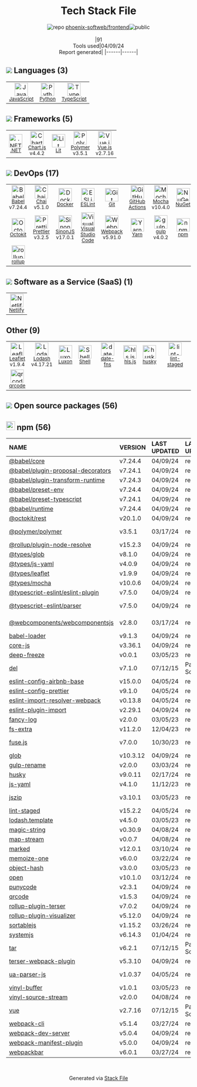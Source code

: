<!--
&lt;--- Readme.md Snippet without images Start ---&gt;
## Tech Stack
phoenix-softweb/frontend is built on the following main stack:

- [JavaScript](https://developer.mozilla.org/en-US/docs/Web/JavaScript) – Languages
- [Python](https://www.python.org) – Languages
- [TypeScript](http://www.typescriptlang.org) – Languages
- [.NET](http://www.microsoft.com/net/) – Frameworks (Full Stack)
- [Chart.js](http://www.chartjs.org/) – Charting Libraries
- [Lit](https://ajusa.github.io/lit/) – Front-End Frameworks
- [Polymer](https://www.polymer-project.org) – Front-End Frameworks
- [Vue.js](http://vuejs.org/) – Javascript UI Libraries
- [Babel](http://babeljs.io/) – JavaScript Compilers
- [Chai](http://chaijs.com/) – Javascript Testing Framework
- [Docker](https://www.docker.com/) – Virtual Machine Platforms & Containers
- [ESLint](http://eslint.org/) – Code Review
- [GitHub Actions](https://github.com/features/actions) – Continuous Integration
- [Mocha](http://mochajs.org/) – Javascript Testing Framework
- [Octokit](https://github.com/octokit/octokit.net) – Tools for GitHub
- [Prettier](https://prettier.io/) – Code Review
- [SinonJS](http://sinonjs.org/) – Javascript Testing Framework
- [Visual Studio Code](https://code.visualstudio.com/) – Text Editor
- [Webpack](http://webpack.js.org) – JS Build Tools / JS Task Runners
- [Yarn](https://yarnpkg.com/) – Front End Package Manager
- [gulp](http://gulpjs.com/) – JS Build Tools / JS Task Runners
- [rollup](http://rollupjs.org/) – JS Build Tools / JS Task Runners
- [Netlify](https://www.netlify.com/) – Static Web Hosting
- [Leaflet](http://leafletjs.com/) – Mapping APIs
- [Lodash](https://lodash.com) – Javascript Utilities & Libraries
- [Luxon](https://moment.github.io/luxon/) – Javascript Utilities & Libraries
- [Shell](https://en.wikipedia.org/wiki/Shell_script) – Shells
- [date-fns](https://date-fns.org/) – Javascript Utilities & Libraries

Full tech stack [here](/techstack.md)

&lt;--- Readme.md Snippet without images End ---&gt;

&lt;--- Readme.md Snippet with images Start ---&gt;
## Tech Stack
phoenix-softweb/frontend is built on the following main stack:

- <img width='25' height='25' src='https://img.stackshare.io/service/1209/javascript.jpeg' alt='JavaScript'/> [JavaScript](https://developer.mozilla.org/en-US/docs/Web/JavaScript) – Languages
- <img width='25' height='25' src='https://img.stackshare.io/service/993/pUBY5pVj.png' alt='Python'/> [Python](https://www.python.org) – Languages
- <img width='25' height='25' src='https://img.stackshare.io/service/1612/bynNY5dJ.jpg' alt='TypeScript'/> [TypeScript](http://www.typescriptlang.org) – Languages
- <img width='25' height='25' src='https://img.stackshare.io/service/1014/IoPy1dce_400x400.png' alt='.NET'/> [.NET](http://www.microsoft.com/net/) – Frameworks (Full Stack)
- <img width='25' height='25' src='https://img.stackshare.io/service/3866/_GD1-XrU_400x400.jpg' alt='Chart.js'/> [Chart.js](http://www.chartjs.org/) – Charting Libraries
- <img width='25' height='25' src='https://img.stackshare.io/no-img-open-source.png' alt='Lit'/> [Lit](https://ajusa.github.io/lit/) – Front-End Frameworks
- <img width='25' height='25' src='https://img.stackshare.io/service/1934/R8YcGKHV.png' alt='Polymer'/> [Polymer](https://www.polymer-project.org) – Front-End Frameworks
- <img width='25' height='25' src='https://img.stackshare.io/service/3837/paeckCWC.png' alt='Vue.js'/> [Vue.js](http://vuejs.org/) – Javascript UI Libraries
- <img width='25' height='25' src='https://img.stackshare.io/service/2739/-1wfGjNw.png' alt='Babel'/> [Babel](http://babeljs.io/) – JavaScript Compilers
- <img width='25' height='25' src='https://img.stackshare.io/service/1725/chai.png' alt='Chai'/> [Chai](http://chaijs.com/) – Javascript Testing Framework
- <img width='25' height='25' src='https://img.stackshare.io/service/586/n4u37v9t_400x400.png' alt='Docker'/> [Docker](https://www.docker.com/) – Virtual Machine Platforms & Containers
- <img width='25' height='25' src='https://img.stackshare.io/service/3337/Q4L7Jncy.jpg' alt='ESLint'/> [ESLint](http://eslint.org/) – Code Review
- <img width='25' height='25' src='https://img.stackshare.io/service/11563/actions.png' alt='GitHub Actions'/> [GitHub Actions](https://github.com/features/actions) – Continuous Integration
- <img width='25' height='25' src='https://img.stackshare.io/service/832/mocha.png' alt='Mocha'/> [Mocha](http://mochajs.org/) – Javascript Testing Framework
- <img width='25' height='25' src='https://img.stackshare.io/service/9827/octokit-dotnet_2.png' alt='Octokit'/> [Octokit](https://github.com/octokit/octokit.net) – Tools for GitHub
- <img width='25' height='25' src='https://img.stackshare.io/service/7035/default_66f265943abed56bcdbfca1c866a4261b1fbb063.jpg' alt='Prettier'/> [Prettier](https://prettier.io/) – Code Review
- <img width='25' height='25' src='https://img.stackshare.io/service/3509/logo.png' alt='SinonJS'/> [SinonJS](http://sinonjs.org/) – Javascript Testing Framework
- <img width='25' height='25' src='https://img.stackshare.io/service/4202/Visual_Studio_Code_logo.png' alt='Visual Studio Code'/> [Visual Studio Code](https://code.visualstudio.com/) – Text Editor
- <img width='25' height='25' src='https://img.stackshare.io/service/1682/IMG_4636.PNG' alt='Webpack'/> [Webpack](http://webpack.js.org) – JS Build Tools / JS Task Runners
- <img width='25' height='25' src='https://img.stackshare.io/service/5848/44mC-kJ3.jpg' alt='Yarn'/> [Yarn](https://yarnpkg.com/) – Front End Package Manager
- <img width='25' height='25' src='https://img.stackshare.io/service/844/iruTC031.png' alt='gulp'/> [gulp](http://gulpjs.com/) – JS Build Tools / JS Task Runners
- <img width='25' height='25' src='https://img.stackshare.io/service/4423/zE8RTn9E_400x400.jpg' alt='rollup'/> [rollup](http://rollupjs.org/) – JS Build Tools / JS Task Runners
- <img width='25' height='25' src='https://img.stackshare.io/service/2748/default_5dfbb146cf22182bca88c7d07f2515a5888fc12a.jpg' alt='Netlify'/> [Netlify](https://www.netlify.com/) – Static Web Hosting
- <img width='25' height='25' src='https://img.stackshare.io/service/2392/leaflet_upic.png' alt='Leaflet'/> [Leaflet](http://leafletjs.com/) – Mapping APIs
- <img width='25' height='25' src='https://img.stackshare.io/service/2438/lodash.png' alt='Lodash'/> [Lodash](https://lodash.com) – Javascript Utilities & Libraries
- <img width='25' height='25' src='https://img.stackshare.io/service/10330/no-img-open-source.png' alt='Luxon'/> [Luxon](https://moment.github.io/luxon/) – Javascript Utilities & Libraries
- <img width='25' height='25' src='https://img.stackshare.io/service/4631/default_c2062d40130562bdc836c13dbca02d318205a962.png' alt='Shell'/> [Shell](https://en.wikipedia.org/wiki/Shell_script) – Shells
- <img width='25' height='25' src='https://img.stackshare.io/service/10865/default_5551fb8853689f607a2bc0d5a09355d5a3d52bf0.png' alt='date-fns'/> [date-fns](https://date-fns.org/) – Javascript Utilities & Libraries

Full tech stack [here](/techstack.md)

&lt;--- Readme.md Snippet with images End ---&gt;
-->
<div align="center">

# Tech Stack File
![](https://img.stackshare.io/repo.svg "repo") [phoenix-softweb/frontend](https://github.com/phoenix-softweb/frontend)![](https://img.stackshare.io/public_badge.svg "public")
<br/><br/>
|91<br/>Tools used|04/09/24 <br/>Report generated|
|------|------|
</div>

## <img src='https://img.stackshare.io/languages.svg'/> Languages (3)
<table><tr>
  <td align='center'>
  <img width='36' height='36' src='https://img.stackshare.io/service/1209/javascript.jpeg' alt='JavaScript'>
  <br>
  <sub><a href="https://developer.mozilla.org/en-US/docs/Web/JavaScript">JavaScript</a></sub>
  <br>
  <sub></sub>
</td>

<td align='center'>
  <img width='36' height='36' src='https://img.stackshare.io/service/993/pUBY5pVj.png' alt='Python'>
  <br>
  <sub><a href="https://www.python.org">Python</a></sub>
  <br>
  <sub></sub>
</td>

<td align='center'>
  <img width='36' height='36' src='https://img.stackshare.io/service/1612/bynNY5dJ.jpg' alt='TypeScript'>
  <br>
  <sub><a href="http://www.typescriptlang.org">TypeScript</a></sub>
  <br>
  <sub></sub>
</td>

</tr>
</table>

## <img src='https://img.stackshare.io/frameworks.svg'/> Frameworks (5)
<table><tr>
  <td align='center'>
  <img width='36' height='36' src='https://img.stackshare.io/service/1014/IoPy1dce_400x400.png' alt='.NET'>
  <br>
  <sub><a href="http://www.microsoft.com/net/">.NET</a></sub>
  <br>
  <sub></sub>
</td>

<td align='center'>
  <img width='36' height='36' src='https://img.stackshare.io/service/3866/_GD1-XrU_400x400.jpg' alt='Chart.js'>
  <br>
  <sub><a href="http://www.chartjs.org/">Chart.js</a></sub>
  <br>
  <sub>v4.4.2</sub>
</td>

<td align='center'>
  <img width='36' height='36' src='https://img.stackshare.io/no-img-open-source.png' alt='Lit'>
  <br>
  <sub><a href="https://ajusa.github.io/lit/">Lit</a></sub>
  <br>
  <sub></sub>
</td>

<td align='center'>
  <img width='36' height='36' src='https://img.stackshare.io/service/1934/R8YcGKHV.png' alt='Polymer'>
  <br>
  <sub><a href="https://www.polymer-project.org">Polymer</a></sub>
  <br>
  <sub>v3.5.1</sub>
</td>

<td align='center'>
  <img width='36' height='36' src='https://img.stackshare.io/service/3837/paeckCWC.png' alt='Vue.js'>
  <br>
  <sub><a href="http://vuejs.org/">Vue.js</a></sub>
  <br>
  <sub>v2.7.16</sub>
</td>

</tr>
</table>

## <img src='https://img.stackshare.io/devops.svg'/> DevOps (17)
<table><tr>
  <td align='center'>
  <img width='36' height='36' src='https://img.stackshare.io/service/2739/-1wfGjNw.png' alt='Babel'>
  <br>
  <sub><a href="http://babeljs.io/">Babel</a></sub>
  <br>
  <sub>v7.24.4</sub>
</td>

<td align='center'>
  <img width='36' height='36' src='https://img.stackshare.io/service/1725/chai.png' alt='Chai'>
  <br>
  <sub><a href="http://chaijs.com/">Chai</a></sub>
  <br>
  <sub>v5.1.0</sub>
</td>

<td align='center'>
  <img width='36' height='36' src='https://img.stackshare.io/service/586/n4u37v9t_400x400.png' alt='Docker'>
  <br>
  <sub><a href="https://www.docker.com/">Docker</a></sub>
  <br>
  <sub></sub>
</td>

<td align='center'>
  <img width='36' height='36' src='https://img.stackshare.io/service/3337/Q4L7Jncy.jpg' alt='ESLint'>
  <br>
  <sub><a href="http://eslint.org/">ESLint</a></sub>
  <br>
  <sub></sub>
</td>

<td align='center'>
  <img width='36' height='36' src='https://img.stackshare.io/service/1046/git.png' alt='Git'>
  <br>
  <sub><a href="http://git-scm.com/">Git</a></sub>
  <br>
  <sub></sub>
</td>

<td align='center'>
  <img width='36' height='36' src='https://img.stackshare.io/service/11563/actions.png' alt='GitHub Actions'>
  <br>
  <sub><a href="https://github.com/features/actions">GitHub Actions</a></sub>
  <br>
  <sub></sub>
</td>

<td align='center'>
  <img width='36' height='36' src='https://img.stackshare.io/service/832/mocha.png' alt='Mocha'>
  <br>
  <sub><a href="http://mochajs.org/">Mocha</a></sub>
  <br>
  <sub>v10.4.0</sub>
</td>

<td align='center'>
  <img width='36' height='36' src='https://img.stackshare.io/service/2637/6I3oEOP4_400x400.jpg' alt='NuGet'>
  <br>
  <sub><a href="https://www.nuget.org/">NuGet</a></sub>
  <br>
  <sub></sub>
</td>

</tr>
<tr>
  <td align='center'>
  <img width='36' height='36' src='https://img.stackshare.io/service/9827/octokit-dotnet_2.png' alt='Octokit'>
  <br>
  <sub><a href="https://github.com/octokit/octokit.net">Octokit</a></sub>
  <br>
  <sub></sub>
</td>

<td align='center'>
  <img width='36' height='36' src='https://img.stackshare.io/service/7035/default_66f265943abed56bcdbfca1c866a4261b1fbb063.jpg' alt='Prettier'>
  <br>
  <sub><a href="https://prettier.io/">Prettier</a></sub>
  <br>
  <sub>v3.2.5</sub>
</td>

<td align='center'>
  <img width='36' height='36' src='https://img.stackshare.io/service/3509/logo.png' alt='SinonJS'>
  <br>
  <sub><a href="http://sinonjs.org/">SinonJS</a></sub>
  <br>
  <sub>v17.0.1</sub>
</td>

<td align='center'>
  <img width='36' height='36' src='https://img.stackshare.io/service/4202/Visual_Studio_Code_logo.png' alt='Visual Studio Code'>
  <br>
  <sub><a href="https://code.visualstudio.com/">Visual Studio Code</a></sub>
  <br>
  <sub></sub>
</td>

<td align='center'>
  <img width='36' height='36' src='https://img.stackshare.io/service/1682/IMG_4636.PNG' alt='Webpack'>
  <br>
  <sub><a href="http://webpack.js.org">Webpack</a></sub>
  <br>
  <sub>v5.91.0</sub>
</td>

<td align='center'>
  <img width='36' height='36' src='https://img.stackshare.io/service/5848/44mC-kJ3.jpg' alt='Yarn'>
  <br>
  <sub><a href="https://yarnpkg.com/">Yarn</a></sub>
  <br>
  <sub></sub>
</td>

<td align='center'>
  <img width='36' height='36' src='https://img.stackshare.io/service/844/iruTC031.png' alt='gulp'>
  <br>
  <sub><a href="http://gulpjs.com/">gulp</a></sub>
  <br>
  <sub>v4.0.2</sub>
</td>

<td align='center'>
  <img width='36' height='36' src='https://img.stackshare.io/service/1120/lejvzrnlpb308aftn31u.png' alt='npm'>
  <br>
  <sub><a href="https://www.npmjs.com/">npm</a></sub>
  <br>
  <sub></sub>
</td>

</tr>
<tr>
  <td align='center'>
  <img width='36' height='36' src='https://img.stackshare.io/service/4423/zE8RTn9E_400x400.jpg' alt='rollup'>
  <br>
  <sub><a href="http://rollupjs.org/">rollup</a></sub>
  <br>
  <sub></sub>
</td>

</tr>
</table>

## <img src='https://img.stackshare.io/saas.svg'/> Software as a Service (SaaS) (1)
<table><tr>
  <td align='center'>
  <img width='36' height='36' src='https://img.stackshare.io/service/2748/default_5dfbb146cf22182bca88c7d07f2515a5888fc12a.jpg' alt='Netlify'>
  <br>
  <sub><a href="https://www.netlify.com/">Netlify</a></sub>
  <br>
  <sub></sub>
</td>

</tr>
</table>

## Other (9)
<table><tr>
  <td align='center'>
  <img width='36' height='36' src='https://img.stackshare.io/service/2392/leaflet_upic.png' alt='Leaflet'>
  <br>
  <sub><a href="http://leafletjs.com/">Leaflet</a></sub>
  <br>
  <sub>v1.9.4</sub>
</td>

<td align='center'>
  <img width='36' height='36' src='https://img.stackshare.io/service/2438/lodash.png' alt='Lodash'>
  <br>
  <sub><a href="https://lodash.com">Lodash</a></sub>
  <br>
  <sub>v4.17.21</sub>
</td>

<td align='center'>
  <img width='36' height='36' src='https://img.stackshare.io/service/10330/no-img-open-source.png' alt='Luxon'>
  <br>
  <sub><a href="https://moment.github.io/luxon/">Luxon</a></sub>
  <br>
  <sub></sub>
</td>

<td align='center'>
  <img width='36' height='36' src='https://img.stackshare.io/service/4631/default_c2062d40130562bdc836c13dbca02d318205a962.png' alt='Shell'>
  <br>
  <sub><a href="https://en.wikipedia.org/wiki/Shell_script">Shell</a></sub>
  <br>
  <sub></sub>
</td>

<td align='center'>
  <img width='36' height='36' src='https://img.stackshare.io/service/10865/default_5551fb8853689f607a2bc0d5a09355d5a3d52bf0.png' alt='date-fns'>
  <br>
  <sub><a href="https://date-fns.org/">date-fns</a></sub>
  <br>
  <sub></sub>
</td>

<td align='center'>
  <img width='36' height='36' src='https://img.stackshare.io/service/7677/no-img-open-source.png' alt='hls.js'>
  <br>
  <sub><a href="https://github.com/video-dev/hls.js/tree/master">hls.js</a></sub>
  <br>
  <sub></sub>
</td>

<td align='center'>
  <img width='36' height='36' src='https://img.stackshare.io/service/9527/5502029.jpeg' alt='husky'>
  <br>
  <sub><a href="https://github.com/typicode/husky">husky</a></sub>
  <br>
  <sub></sub>
</td>

<td align='center'>
  <img width='36' height='36' src='https://img.stackshare.io/service/10577/11071.jpeg' alt='lint-staged'>
  <br>
  <sub><a href="https://github.com/okonet/lint-staged">lint-staged</a></sub>
  <br>
  <sub></sub>
</td>

</tr>
<tr>
  <td align='center'>
  <img width='36' height='36' src='https://img.stackshare.io/service/8580/no-img-open-source.png' alt='qrcode'>
  <br>
  <sub><a href="http://goqr.me/">qrcode</a></sub>
  <br>
  <sub></sub>
</td>

</tr>
</table>


## <img src='https://img.stackshare.io/group.svg' /> Open source packages (56)</h2>

## <img width='24' height='24' src='https://img.stackshare.io/service/1120/lejvzrnlpb308aftn31u.png'/> npm (56)

|NAME|VERSION|LAST UPDATED|LAST UPDATED BY|LICENSE|VULNERABILITIES|
|:------|:------|:------|:------|:------|:------|
|[@babel/core](https://www.npmjs.com/@babel/core)|v7.24.4|04/09/24|renovate[bot] |MIT|N/A|
|[@babel/plugin-proposal-decorators](https://www.npmjs.com/@babel/plugin-proposal-decorators)|v7.24.1|04/09/24|renovate[bot] |MIT|N/A|
|[@babel/plugin-transform-runtime](https://www.npmjs.com/@babel/plugin-transform-runtime)|v7.24.3|04/09/24|renovate[bot] |MIT|N/A|
|[@babel/preset-env](https://www.npmjs.com/@babel/preset-env)|v7.24.4|04/09/24|renovate[bot] |MIT|N/A|
|[@babel/preset-typescript](https://www.npmjs.com/@babel/preset-typescript)|v7.24.1|04/09/24|renovate[bot] |MIT|N/A|
|[@babel/runtime](https://www.npmjs.com/@babel/runtime)|v7.24.4|04/09/24|renovate[bot] |MIT|N/A|
|[@octokit/rest](https://www.npmjs.com/@octokit/rest)|v20.1.0|04/09/24|renovate[bot] |MIT|N/A|
|[@polymer/polymer](https://www.npmjs.com/@polymer/polymer)|v3.5.1|03/17/24|renovate[bot] |BSD-3-Clause|N/A|
|[@rollup/plugin-node-resolve](https://www.npmjs.com/@rollup/plugin-node-resolve)|v15.2.3|04/09/24|renovate[bot] |MIT|N/A|
|[@types/glob](https://www.npmjs.com/@types/glob)|v8.1.0|04/09/24|renovate[bot] |MIT|N/A|
|[@types/js-yaml](https://www.npmjs.com/@types/js-yaml)|v4.0.9|04/09/24|renovate[bot] |MIT|N/A|
|[@types/leaflet](https://www.npmjs.com/@types/leaflet)|v1.9.9|04/09/24|renovate[bot] |MIT|N/A|
|[@types/mocha](https://www.npmjs.com/@types/mocha)|v10.0.6|04/09/24|renovate[bot] |MIT|N/A|
|[@typescript-eslint/eslint-plugin](https://www.npmjs.com/@typescript-eslint/eslint-plugin)|v7.5.0|04/09/24|renovate[bot] |MIT|N/A|
|[@typescript-eslint/parser](https://www.npmjs.com/@typescript-eslint/parser)|v7.5.0|04/09/24|renovate[bot] |BSD-2-Clause|N/A|
|[@webcomponents/webcomponentsjs](https://www.npmjs.com/@webcomponents/webcomponentsjs)|v2.8.0|03/17/24|renovate[bot] |BSD-3-Clause|N/A|
|[babel-loader](https://www.npmjs.com/babel-loader)|v9.1.3|04/09/24|renovate[bot] |MIT|N/A|
|[core-js](https://www.npmjs.com/core-js)|v3.36.1|04/09/24|renovate[bot] |MIT|N/A|
|[deep-freeze](https://www.npmjs.com/deep-freeze)|v0.0.1|03/05/23|renovate[bot] |Unlicense|N/A|
|[del](https://www.npmjs.com/del)|v7.1.0|07/12/15|Paulus Schoutsen |MIT|N/A|
|[eslint-config-airbnb-base](https://www.npmjs.com/eslint-config-airbnb-base)|v15.0.0|04/05/24|renovate[bot] |MIT|N/A|
|[eslint-config-prettier](https://www.npmjs.com/eslint-config-prettier)|v9.1.0|04/05/24|renovate[bot] |MIT|N/A|
|[eslint-import-resolver-webpack](https://www.npmjs.com/eslint-import-resolver-webpack)|v0.13.8|04/05/24|renovate[bot] |MIT|N/A|
|[eslint-plugin-import](https://www.npmjs.com/eslint-plugin-import)|v2.29.1|04/09/24|renovate[bot] |MIT|N/A|
|[fancy-log](https://www.npmjs.com/fancy-log)|v2.0.0|03/05/23|renovate[bot] |MIT|N/A|
|[fs-extra](https://www.npmjs.com/fs-extra)|v11.2.0|12/04/23|renovate[bot] |MIT|N/A|
|[fuse.js](https://www.npmjs.com/fuse.js)|v7.0.0|10/30/23|renovate[bot] |Apache-2.0|N/A|
|[glob](https://www.npmjs.com/glob)|v10.3.12|04/09/24|renovate[bot] |ISC|N/A|
|[gulp-rename](https://www.npmjs.com/gulp-rename)|v2.0.0|03/03/24|renovate[bot] |MIT|N/A|
|[husky](https://www.npmjs.com/husky)|v9.0.11|02/17/24|renovate[bot] |MIT|N/A|
|[js-yaml](https://www.npmjs.com/js-yaml)|v4.1.0|11/12/23|renovate[bot] |MIT|N/A|
|[jszip](https://www.npmjs.com/jszip)|v3.10.1|03/05/23|renovate[bot] |MIT,GPL-3.0|N/A|
|[lint-staged](https://www.npmjs.com/lint-staged)|v15.2.2|04/05/24|renovate[bot] |MIT|N/A|
|[lodash.template](https://www.npmjs.com/lodash.template)|v4.5.0|03/05/23|renovate[bot] |MIT|N/A|
|[magic-string](https://www.npmjs.com/magic-string)|v0.30.9|04/08/24|renovate[bot] |MIT|N/A|
|[map-stream](https://www.npmjs.com/map-stream)|v0.0.7|04/08/24|renovate[bot] |MIT|N/A|
|[marked](https://www.npmjs.com/marked)|v12.0.1|03/10/24|renovate[bot] |MIT|N/A|
|[memoize-one](https://www.npmjs.com/memoize-one)|v6.0.0|03/22/24|renovate[bot] |MIT|N/A|
|[object-hash](https://www.npmjs.com/object-hash)|v3.0.0|03/05/23|renovate[bot] |MIT|N/A|
|[open](https://www.npmjs.com/open)|v10.1.0|03/12/24|renovate[bot] |MIT|N/A|
|[punycode](https://www.npmjs.com/punycode)|v2.3.1|04/09/24|renovate[bot] |MIT|N/A|
|[qrcode](https://www.npmjs.com/qrcode)|v1.5.3|04/09/24|renovate[bot] |MIT|N/A|
|[rollup-plugin-terser](https://www.npmjs.com/rollup-plugin-terser)|v7.0.2|04/09/24|renovate[bot] |MIT|N/A|
|[rollup-plugin-visualizer](https://www.npmjs.com/rollup-plugin-visualizer)|v5.12.0|04/09/24|renovate[bot] |MIT|N/A|
|[sortablejs](https://www.npmjs.com/sortablejs)|v1.15.2|03/26/24|renovate[bot] |MIT|N/A|
|[systemjs](https://www.npmjs.com/systemjs)|v6.14.3|01/04/24|renovate[bot] |MIT|N/A|
|[tar](https://www.npmjs.com/tar)|v6.2.1|07/12/15|Paulus Schoutsen |ISC|N/A|
|[terser-webpack-plugin](https://www.npmjs.com/terser-webpack-plugin)|v5.3.10|04/09/24|renovate[bot] |MIT|N/A|
|[ua-parser-js](https://www.npmjs.com/ua-parser-js)|v1.0.37|04/05/24|renovate[bot] |AGPL-3.0|N/A|
|[vinyl-buffer](https://www.npmjs.com/vinyl-buffer)|v1.0.1|03/05/23|renovate[bot] |MIT|N/A|
|[vinyl-source-stream](https://www.npmjs.com/vinyl-source-stream)|v2.0.0|04/08/24|renovate[bot] |MIT|N/A|
|[vue](https://www.npmjs.com/vue)|v2.7.16|07/12/15|Paulus Schoutsen |MIT|N/A|
|[webpack-cli](https://www.npmjs.com/webpack-cli)|v5.1.4|03/27/24|renovate[bot] |MIT|N/A|
|[webpack-dev-server](https://www.npmjs.com/webpack-dev-server)|v5.0.4|04/09/24|renovate[bot] |MIT|N/A|
|[webpack-manifest-plugin](https://www.npmjs.com/webpack-manifest-plugin)|v5.0.0|04/09/24|renovate[bot] |MIT|N/A|
|[webpackbar](https://www.npmjs.com/webpackbar)|v6.0.1|03/27/24|renovate[bot] |MIT|N/A|

<br/>
<div align='center'>

Generated via [Stack File](https://github.com/marketplace/stack-file)

